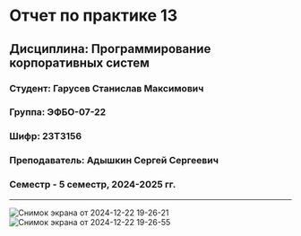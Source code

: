 # Отчет по практике 13
## Дисциплина: Программирование корпоративных систем
### Студент: Гарусев Станислав Максимович
### Группа: ЭФБО-07-22
### Шифр: 23Т3156
### Преподаватель: Адышкин Сергей Сергеевич
### Семестр - 5 семестр, 2024-2025 гг.
_____
![Снимок экрана от 2024-12-22 19-26-21](https://github.com/user-attachments/assets/8e3bf0be-1648-470a-b8a2-8e0b59133934)
![Снимок экрана от 2024-12-22 19-26-55](https://github.com/user-attachments/assets/80c5b8a1-8b75-4b63-b135-241f4583208d)
